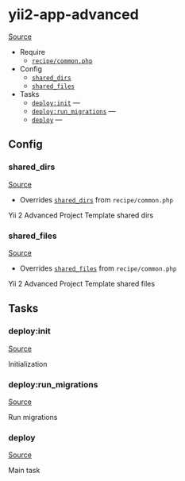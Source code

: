 <!-- DO NOT EDIT THIS FILE! -->
<!-- Instead edit recipe/yii2-app-advanced.php -->
<!-- Then run bin/docgen -->

# yii2-app-advanced

[Source](/recipe/yii2-app-advanced.php)



* Require
  * [`recipe/common.php`](/docs/recipe/common.md)
* Config
  * [`shared_dirs`](#shared_dirs)
  * [`shared_files`](#shared_files)
* Tasks
  * [`deploy:init`](#deployinit) — 
  * [`deploy:run_migrations`](#deployrun_migrations) — 
  * [`deploy`](#deploy) — 

## Config
### shared_dirs
[Source](/recipe/yii2-app-advanced.php#L11)

* Overrides [`shared_dirs`](/docs/recipe/common.md#shared_dirs) from `recipe/common.php`

Yii 2 Advanced Project Template shared dirs

### shared_files
[Source](/recipe/yii2-app-advanced.php#L18)

* Overrides [`shared_files`](/docs/recipe/common.md#shared_files) from `recipe/common.php`

Yii 2 Advanced Project Template shared files


## Tasks
### deploy:init
[Source](/recipe/yii2-app-advanced.php#L32)

Initialization

### deploy:run_migrations
[Source](/recipe/yii2-app-advanced.php#L39)

Run migrations

### deploy
[Source](/recipe/yii2-app-advanced.php#L46)

Main task

